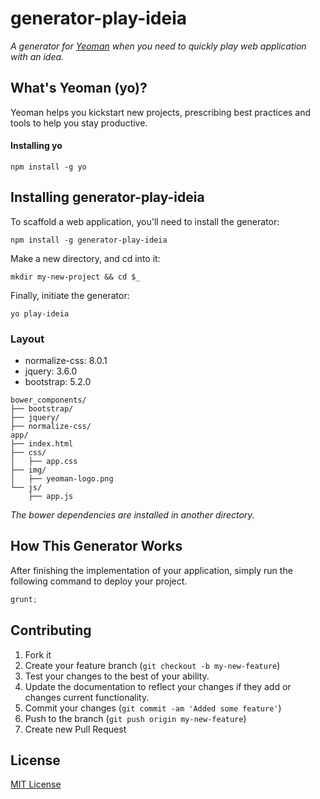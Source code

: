 # generator-play-ideia

_A generator for [Yeoman](http://yeoman.io/) when you need to quickly play web application with an idea._

## What's Yeoman (yo)?

Yeoman helps you kickstart new projects, prescribing best practices and tools to help you stay productive.

#### Installing yo

```
npm install -g yo
```

## Installing generator-play-ideia

To scaffold a web application, you'll need to install the generator:

```
npm install -g generator-play-ideia
```

Make a new directory, and cd into it:

```
mkdir my-new-project && cd $_
```

Finally, initiate the generator:

```
yo play-ideia
```

### Layout

- normalize-css: 8.0.1
- jquery: 3.6.0
- bootstrap: 5.2.0

```
bower_components/
├── bootstrap/
├── jquery/
├── normalize-css/
app/
├── index.html
├── css/
│   ├── app.css
├── img/
│   ├── yeoman-logo.png
└── js/
    ├── app.js
```

_The bower dependencies are installed in another directory._

## How This Generator Works

After finishing the implementation of your application, simply run the following command to deploy your project.

```javascript
grunt;
```

## Contributing

1. Fork it
2. Create your feature branch (`git checkout -b my-new-feature`)
3. Test your changes to the best of your ability.
4. Update the documentation to reflect your changes if they add or changes current functionality.
5. Commit your changes (`git commit -am 'Added some feature'`)
6. Push to the branch (`git push origin my-new-feature`)
7. Create new Pull Request

## License

[MIT License](http://en.wikipedia.org/wiki/MIT_License)
